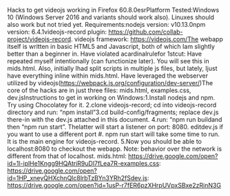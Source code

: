 Hacks to get videojs working in Firefox 60.8.0esrPlatform Tested:Windows 10 (Windows Server 2016 and variants should work also). Linuxes should also work but not tried yet. Requirements:nodejs version: v10.13.0npm version: 6.4.1videojs-record plugin: https://github.com/collab-project/videojs-record. videojs framework: https://videojs.com/The webapp itself is written in basic HTML5 and Javascript, both of which Iam slightly better than a beginner in. Have violated acardinalrulefor 1stcut: Have repeated myself intentionally (can functionize later). You will see this in mids.html. Also, initially Ihad split scripts in multiple js files, but lately, Ijust have everything inline within mids.html. Have leveraged the webserver utilized by videojs(https://webpack.js.org/configuration/dev-server/)The core of the hacks are in just three files: mids.html, examples.css, dev.jsInstructions to get in working on Windows:1.Install nodejs and npm. Try using Chocolatey for it. 2.clone videojs-record; cd into videojs-record directory and run: “npm install”3.cd build-config/fragments; replace dev.js there-in with the dev.js attached in this document. 4.run: “npm run buildand then “npm run start”. Thelatter will start a listener on port: 8080. editdev.js if you want to use a different port #. npm run start will take some time to run. It is the main engine for videojs-record. 5.Now you should be able to localhost:8080 to checkout the webapp. Note: behavior over the network is different from that of localhost. mids.html: https://drive.google.com/open?id=1l-iplHe1Kngg9HQAtriR9uDl7fLea7R-examples.css: https://drive.google.com/open?id=1HP_xneyQHXchnQlc8lrbTzBYn3YRh2fSdev.js: https://drive.google.com/open?id=1usP-r7fER6pzXHrpUVpxSBxe2zRinN3G
